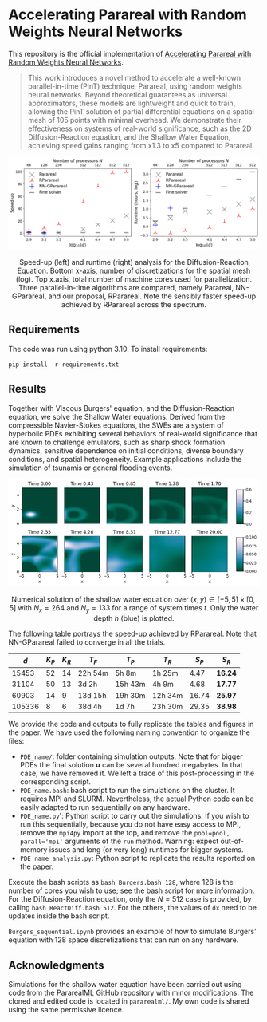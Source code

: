 # Accelerating Parareal with Random Weights Neural Networks

This repository is the official implementation of [Accelerating Parareal with Random Weights Neural Networks](). 

>This work introduces a novel method to accelerate a well-known parallel-in-time (PinT) technique, Parareal, using random weights neural networks. Beyond theoretical guarantees as universal approximators, these models are lightweight and quick to train, allowing the PinT solution of partial differential equations on a spatial mesh of 105 points with minimal overhead. We demonstrate their effectiveness on systems of real-world significance, such as the 2D Diffusion-Reaction equation, and the Shallow Water Equation, achieving speed gains ranging from x1.3 to x5 compared to Parareal.
<p align="center">

  <img  src="img/diffreact_speedup_w_time.png" title="Diffusion-Reaction Equation">
  <p align="center"> Speed-up (left) and runtime (right) analysis for the Diffusion-Reaction Equation. Bottom x-axis, number of discretizations for the spatial mesh (log). Top x.axis, total number of machine cores used for parallelization. Three parallel-in-time algorithms are compared, namely Parareal, NN-GParareal, and our proposal, RParareal. Note the sensibly faster speed-up achieved by RParareal across the spectrum.</p>
</p>

## Requirements

The code was run using python 3.10. To install requirements:

```setup
pip install -r requirements.txt
```


## Results

Together with Viscous Burgers' equation, and the Diffusion-Reaction equation, we solve the Shallow Water equations. Derived from the compressible Navier-Stokes equations, the SWEs are a system of hyperbolic PDEs exhibiting several behaviors of real-world significance that are known to challenge emulators, such as sharp shock formation dynamics, sensitive dependence on initial conditions, diverse boundary conditions, and spatial heterogeneity. Example applications include the simulation of tsunamis or general flooding events.
<p align="center">
  <img  src="img/swe_system_evolution.png" title="Shallow Water Equations evolution.png">
  <div align="center"> 
  
  Numerical solution of the shallow water equation over $(x,y) \in [-5,5]\times[0,5]$ with $N_x=264$ and $N_y=133$ for a range of system times $t$. Only the water depth $h$ (blue) is plotted.
  </div>
</p>



The following table portrays the speed-up achieved by RParareal. Note that NN-GParareal failed to converge in all the trials.
<div align="center">

| **$d$**  | **$K_P$** | **$K_R$** | **$T_F$** | **$T_P$** | **$T_R$** | **$S_P$** | **$S_R$**      |
|----------|-------|-------|---------|---------|---------|-------|----------------|
| 15453 | 52    | 14    | 22h 54m | 5h 8m   | 1h 25m  | 4.47  | $\textbf{16.24}$ |
| 31104 | 50    | 13    | 3d 2h   | 15h 43m | 4h 9m   | 4.68  | $\textbf{17.77}$ |
| 60903 | 14    | 9     | 13d 15h | 19h 30m | 12h 34m | 16.74 | $\textbf{25.97}$ |
| 105336 | 8     | 6     | 38d 4h  | 1d 7h   | 23h 30m | 29.35 | $\textbf{38.98}$ |

</div>

We provide the code and outputs to fully replicate the tables and figures in the paper. We have used the following naming convention to organize the files:
- `PDE_name/`: folder containing simulation outputs. Note that for bigger PDEs the final solution $\boldsymbol{u}$ can be several hundred megabytes. In that case, we have removed it. We left a trace of this post-processing in the corresponding script.
- `PDE_name.bash`: bash script to run the simulations on the cluster. It requires MPI and SLURM. Nevertheless, the actual Python code can be easily adapted to run sequentially on any hardware.
- `PDE_name.py`': Python script to carry out the simulations. If you wish to run this sequentially, because you do not have easy access to MPI, remove the `mpi4py` import at the top, and remove the `pool=pool, parall='mpi'` arguments of the `run` method. Warning: expect out-of-memory issues and long (or very long) runtimes for bigger systems.
- `PDE_name_analysis.py`: Python script to replicate the results reported on the paper.

Execute the bash scripts as `bash Burgers.bash 128`, where 128 is the number of cores you wish to use; see the bash script for more information. For the Diffusion-Reaction equation, only the $N=512$ case is provided, by calling `bash ReactDiff.bash 512`. For the others, the values of `dx` need to be updates inside the bash script.

`Burgers_sequential.ipynb` provides an example of how to simulate Burgers' equation with 128 space discretizations that can run on any hardware. 


## Acknowledgments

Simulations for the shallow water equation have been carried out using code from the [PararealML](https://github.com/ViktorC/PararealML) GitHub repository with minor modifications. The cloned and edited code is located in `pararealml/`. My own code is shared using the same permissive licence.
